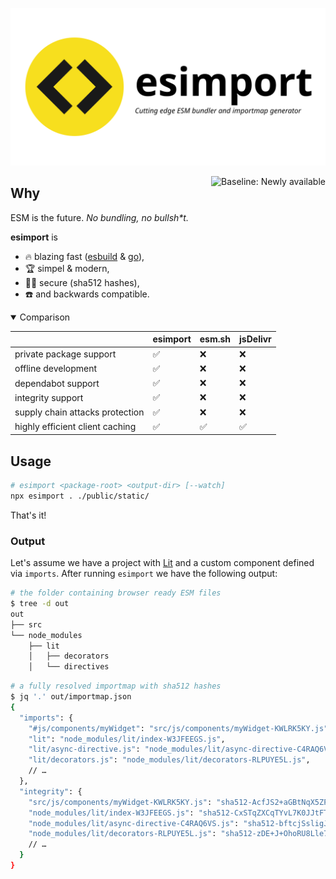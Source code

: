 <p align="center">
  <picture>
    <source media="(prefers-color-scheme: dark)" srcset="./images/logo-dark.svg">
    <source media="(prefers-color-scheme: light)" srcset="./images/logo-light.svg">
    <img alt="esimport: Cutting edge ESM bundler and importmap generator" src="./images/logo-light.svg">
  </picture>
</p>

<picture>
  <source media="(prefers-color-scheme: dark)" srcset="https://web-platform-dx.github.io/web-features/assets/img/baseline-newly-word-dark.svg">
  <source media="(prefers-color-scheme: light)" srcset="https://web-platform-dx.github.io/web-features/assets/img/baseline-newly-word.svg">
  <img alt="Baseline: Newly available" src="https://web-platform-dx.github.io/web-features/assets/img/baseline-newly-word.svg" height="32" align="right">
</picture>

## Why

ESM is the future. _No bundling, no bullsh\*t._

**esimport** is

- 🔥 blazing fast ([esbuild] & [go]),
- 🏆 simpel & modern,
- 🏴‍☠️ secure (sha512 hashes),
- ☎️ and backwards compatible.

<details open>
<summary>Comparison</summary>

|                                 | esimport | esm.sh | jsDelivr |
| ------------------------------- | -------- | ------ | -------- |
| private package support         | ✅       | ❌     | ❌       |
| offline development             | ✅       | ❌     | ❌       |
| dependabot support              | ✅       | ❌     | ❌       |
| integrity support               | ✅       | ❌     | ❌       |
| supply chain attacks protection | ✅       | ❌     | ❌       |
| highly efficient client caching | ✅       | ✅     | ✅       |

</details>

## Usage

```bash
# esimport <package-root> <output-dir> [--watch]
npx esimport . ./public/static/
```

That's it!

### Output

Let's assume we have a project with [Lit] and a custom component
defined via `imports`. After running `esimport` we have the following output:

```bash
# the folder containing browser ready ESM files
$ tree -d out
out
├── src
└── node_modules
    ├── lit
    │   ├── decorators
    │   └── directives
```

```bash
# a fully resolved importmap with sha512 hashes
$ jq '.' out/importmap.json
{
  "imports": {
    "#js/components/myWidget": "src/js/components/myWidget-KWLRK5KY.js",
    "lit": "node_modules/lit/index-W3JFEEGS.js",
    "lit/async-directive.js": "node_modules/lit/async-directive-C4RAQ6VS.js",
    "lit/decorators.js": "node_modules/lit/decorators-RLPUYE5L.js",
    // …
  },
  "integrity": {
    "src/js/components/myWidget-KWLRK5KY.js": "sha512-AcfJS2+aGBtNqX5ZPJFJPySC+bmDKC7I64mExuSJM+qnWmSrahd/a94XnsdpyeQWry9DaivErfhxu8avQ3Tiow==",
    "node_modules/lit/index-W3JFEEGS.js": "sha512-CxSTqZXCqTYvL7K0JJtFT5NJdVYp8fJnjXR6pVt/IcC3VAcr+J5EtQsgLR9Q30C0SJD/QmeX+cd6C4T8cbdihg==",
    "node_modules/lit/async-directive-C4RAQ6VS.js": "sha512-bftcjSsligJFPy44umcVoBR8A5Gnaosp6uLUett18w9zNaqfC6BgSFzIErq0Npb1tNUPwwCQckIMjKFyYKAGBg==",
    "node_modules/lit/decorators-RLPUYE5L.js": "sha512-zDE+J+OhoRU8Lle7jSxZVojj8JoWZuqWf2QzvFfF2CWgk4lGycTj8c7rZ3p24OLVDAhe/vUTWsb3gbt5m8JLgw==",
    // …
  }
}
```

[esbuild]: https://esbuild.github.io/
[go]: https://go.dev/
[lit]: https://lit.dev/
